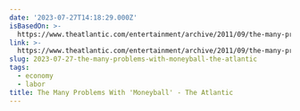 ```yaml
---
date: '2023-07-27T14:18:29.000Z'
isBasedOn: >-
  https://www.theatlantic.com/entertainment/archive/2011/09/the-many-problems-with-moneyball/245769/
link: >-
  https://www.theatlantic.com/entertainment/archive/2011/09/the-many-problems-with-moneyball/245769/
slug: 2023-07-27-the-many-problems-with-moneyball-the-atlantic
tags:
  - economy
  - labor
title: The Many Problems With 'Moneyball' - The Atlantic
---
```


